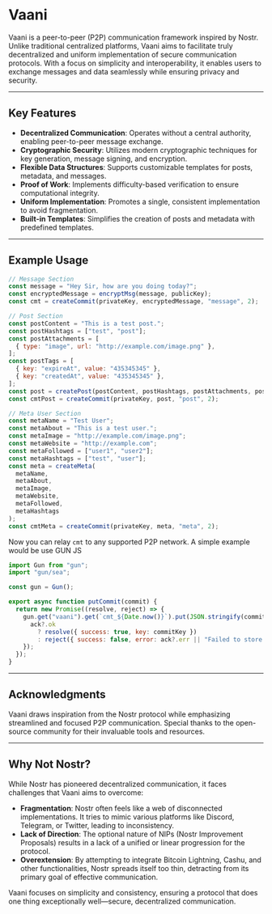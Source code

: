 # Vaani

Vaani is a peer-to-peer (P2P) communication framework inspired by Nostr. Unlike traditional centralized platforms, Vaani aims to facilitate truly decentralized and uniform implementation of secure communication protocols. With a focus on simplicity and interoperability, it enables users to exchange messages and data seamlessly while ensuring privacy and security.

---

## Key Features

- **Decentralized Communication**: Operates without a central authority, enabling peer-to-peer message exchange.
- **Cryptographic Security**: Utilizes modern cryptographic techniques for key generation, message signing, and encryption.
- **Flexible Data Structures**: Supports customizable templates for posts, metadata, and messages.
- **Proof of Work**: Implements difficulty-based verification to ensure computational integrity.
- **Uniform Implementation**: Promotes a single, consistent implementation to avoid fragmentation.
- **Built-in Templates**: Simplifies the creation of posts and metadata with predefined templates.

---

## Example Usage

```javascript
// Message Section
const message = "Hey Sir, how are you doing today?";
const encryptedMessage = encryptMsg(message, publicKey);
const cmt = createCommit(privateKey, encryptedMessage, "message", 2);

// Post Section
const postContent = "This is a test post.";
const postHashtags = ["test", "post"];
const postAttachments = [
  { type: "image", url: "http://example.com/image.png" },
];
const postTags = [
  { key: "expireAt", value: "435345345" },
  { key: "createdAt", value: "435345345" },
];
const post = createPost(postContent, postHashtags, postAttachments, postTags);
const cmtPost = createCommit(privateKey, post, "post", 2);

// Meta User Section
const metaName = "Test User";
const metaAbout = "This is a test user.";
const metaImage = "http://example.com/image.png";
const metaWebsite = "http://example.com";
const metaFollowed = ["user1", "user2"];
const metaHashtags = ["test", "user"];
const meta = createMeta(
  metaName,
  metaAbout,
  metaImage,
  metaWebsite,
  metaFollowed,
  metaHashtags
);
const cmtMeta = createCommit(privateKey, meta, "meta", 2);
```

Now you can relay `cmt` to any supported P2P network. A simple example would be use GUN JS 

```javascript
import Gun from "gun";
import "gun/sea";

const gun = Gun();

export async function putCommit(commit) {
  return new Promise((resolve, reject) => {
    gun.get("vaani").get(`cmt_${Date.now()}`).put(JSON.stringify(commit), (ack) => {
      ack?.ok
        ? resolve({ success: true, key: commitKey })
        : reject({ success: false, error: ack?.err || "Failed to store commit" });
    });
  });
}

```


---

## Acknowledgments

Vaani draws inspiration from the Nostr protocol while emphasizing streamlined and focused P2P communication. Special thanks to the open-source community for their invaluable tools and resources.

---

## Why Not Nostr?

While Nostr has pioneered decentralized communication, it faces challenges that Vaani aims to overcome:

- **Fragmentation**: Nostr often feels like a web of disconnected implementations. It tries to mimic various platforms like Discord, Telegram, or Twitter, leading to inconsistency.
- **Lack of Direction**: The optional nature of NIPs (Nostr Improvement Proposals) results in a lack of a unified or linear progression for the protocol.
- **Overextension**: By attempting to integrate Bitcoin Lightning, Cashu, and other functionalities, Nostr spreads itself too thin, detracting from its primary goal of effective communication.

Vaani focuses on simplicity and consistency, ensuring a protocol that does one thing exceptionally well—secure, decentralized communication.
